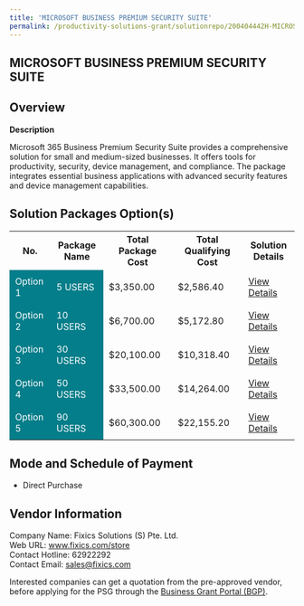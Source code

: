 ```yaml
---
title: 'MICROSOFT BUSINESS PREMIUM SECURITY SUITE'
permalink: /productivity-solutions-grant/solutionrepo/200404442H-MICROSOFT-BUSINESS-PREMIUM-SECURITY-SUITE-G
---
```


## MICROSOFT BUSINESS PREMIUM SECURITY SUITE

## Overview

**Description**

Microsoft 365 Business Premium Security Suite provides a comprehensive solution for small and medium-sized businesses. It offers tools for productivity, security, device management, and compliance. The package integrates essential business applications with advanced security features and device management capabilities.

## Solution Packages Option(s)

<table>
<tr>
<th><b>No.</b></th>
<th><b>Package Name</b></th>
<th><b>Total Package Cost</b></th>
<th><b>Total Qualifying Cost</b></th>
<th><b>Solution Details</b></th>
</tr>
<tr>
<td style='padding: 10px; background-color: #037E8A; color: #FFFFFF;'>Option 1</td>
<td style='padding: 10px; background-color: #037E8A; color: #FFFFFF;'>5 USERS</td>
<td style='padding: 10px;'>$3,350.00</td>
<td style='padding: 10px;'>$2,586.40</td>
<td style='padding: 10px;'><a href='/images/psg/200404442H_20240317_15052025_Desensitised_Annex3_Part1.pdf' target='_blank'>View Details</a></td>
</tr>
<tr>
<td style='padding: 10px; background-color: #037E8A; color: #FFFFFF;'>Option 2</td>
<td style='padding: 10px; background-color: #037E8A; color: #FFFFFF;'>10 USERS</td>
<td style='padding: 10px;'>$6,700.00</td>
<td style='padding: 10px;'>$5,172.80</td>
<td style='padding: 10px;'><a href='/images/psg/200404442H_20240317_15052025_Desensitised_Annex3_Part2.pdf' target='_blank'>View Details</a></td>
</tr>
<tr>
<td style='padding: 10px; background-color: #037E8A; color: #FFFFFF;'>Option 3</td>
<td style='padding: 10px; background-color: #037E8A; color: #FFFFFF;'>30 USERS</td>
<td style='padding: 10px;'>$20,100.00</td>
<td style='padding: 10px;'>$10,318.40</td>
<td style='padding: 10px;'><a href='/images/psg/200404442H_20240317_15052025_Desensitised_Annex3_Part3.pdf' target='_blank'>View Details</a></td>
</tr>
<tr>
<td style='padding: 10px; background-color: #037E8A; color: #FFFFFF;'>Option 4</td>
<td style='padding: 10px; background-color: #037E8A; color: #FFFFFF;'>50 USERS</td>
<td style='padding: 10px;'>$33,500.00</td>
<td style='padding: 10px;'>$14,264.00</td>
<td style='padding: 10px;'><a href='/images/psg/200404442H_20240317_15052025_Desensitised_Annex3_Part4.pdf' target='_blank'>View Details</a></td>
</tr>
<tr>
<td style='padding: 10px; background-color: #037E8A; color: #FFFFFF;'>Option 5</td>
<td style='padding: 10px; background-color: #037E8A; color: #FFFFFF;'>90 USERS</td>
<td style='padding: 10px;'>$60,300.00</td>
<td style='padding: 10px;'>$22,155.20</td>
<td style='padding: 10px;'><a href='/images/psg/200404442H_20240317_15052025_Desensitised_Annex3_Part5.pdf' target='_blank'>View Details</a></td>
</tr>
</table>

## Mode and Schedule of Payment

 - Direct Purchase

## Vendor Information

 Company Name: Fixics Solutions (S) Pte. Ltd.<br>Web URL: www.fixics.com/store <br>Contact Hotline: 62922292 <br>Contact Email: sales@fixics.com <br>

Interested companies can get a quotation from the pre-approved vendor, before applying for the PSG through the <a href='https://www.businessgrants.gov.sg/' target='_blank' rel='noopener'>Business Grant Portal (BGP)</a>.

<script src="/jquery/resize-tables.js"></script>
